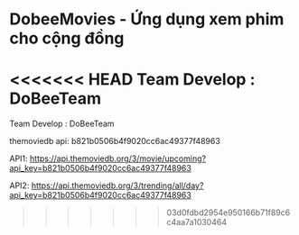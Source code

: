 # DobeeMovies - Ứng dụng xem phim cho cộng đồng

<<<<<<< HEAD
Team Develop : DoBeeTeam
=======
Team Develop : DoBeeTeam



themoviedb api: b821b0506b4f9020cc6ac49377f48963

API1: https://api.themoviedb.org/3/movie/upcoming?api_key=b821b0506b4f9020cc6ac49377f48963

API2: https://api.themoviedb.org/3/trending/all/day?api_key=b821b0506b4f9020cc6ac49377f48963
>>>>>>> 03d0fdbd2954e950166b71f89c6c4aa7a1030464
